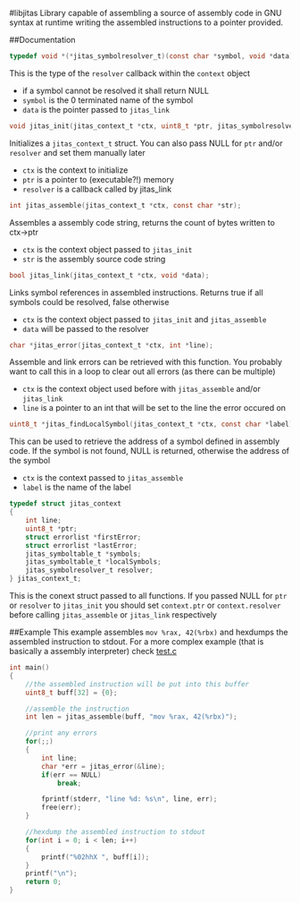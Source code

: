 #libjitas
Library capable of assembling a source of assembly code in GNU syntax at runtime
writing the assembled instructions to a pointer provided.

##Documentation
```C
typedef void *(*jitas_symbolresolver_t)(const char *symbol, void *data);
```
This is the type of the `resolver` callback within the `context` object
- if a symbol cannot be resolved it shall return NULL
- `symbol` is the 0 terminated name of the symbol
- `data` is the pointer passed to `jitas_link`

```C
void jitas_init(jitas_context_t *ctx, uint8_t *ptr, jitas_symbolresolver_t resolver);
```
Initializes a `jitas_context_t` struct. You can also pass NULL for `ptr` and/or
`resolver` and set them manually later
- `ctx` is the context to initialize
- `ptr` is a pointer to (executable?!) memory
- `resolver` is a callback called by jitas_link

```C
int jitas_assemble(jitas_context_t *ctx, const char *str);
```
Assembles a assembly code string, returns the count of bytes written to ctx->ptr
- `ctx` is the context object passed to `jitas_init`
- `str` is the assembly source code string

```C
bool jitas_link(jitas_context_t *ctx, void *data);
```
Links symbol references in assembled instructions.
Returns true if all symbols could be resolved, false otherwise
- `ctx` is the context object passed to `jitas_init` and `jitas_assemble`
- `data` will be passed to the resolver

```C
char *jitas_error(jitas_context_t *ctx, int *line);
```
Assemble and link errors can be retrieved with this function.
You probably want to call this in a loop to clear out all errors (as there can be multiple)
- `ctx` is the context object used before with `jitas_assemble` and/or `jitas_link`
- `line` is a pointer to an int that will be set to the line the error occured on

```C
uint8_t *jitas_findLocalSymbol(jitas_context_t *ctx, const char *label);
```
This can be used to retrieve the address of a symbol defined in assembly code.
If the symbol is not found, NULL is returned, otherwise the address of the symbol
- `ctx` is the context passed to `jitas_assemble`
- `label` is the name of the label



```C
typedef struct jitas_context
{
	int line;
	uint8_t *ptr;
	struct errorlist *firstError;
	struct errorlist *lastError;
	jitas_symboltable_t *symbols;
	jitas_symboltable_t *localSymbols;
	jitas_symbolresolver_t resolver;
} jitas_context_t;
```
This is the conext struct passed to all functions.
If you passed NULL for `ptr` or `resolver` to `jitas_init` you should set `context.ptr`
or `context.resolver` before calling `jitas_assemble` or `jitas_link` respectively

##Example
This example assembles `mov %rax, 42(%rbx)` and hexdumps the assembled instruction to stdout.
For a more complex example (that is basically a assembly interpreter) check [test.c](test.c)
```C
int main()
{
	//the assembled instruction will be put into this buffer
	uint8_t buff[32] = {0};

	//assemble the instruction
	int len = jitas_assemble(buff, "mov %rax, 42(%rbx)");

	//print any errors
	for(;;)
	{
		int line;
		char *err = jitas_error(&line);
		if(err == NULL)
			break;

		fprintf(stderr, "line %d: %s\n", line, err);
		free(err);
	}

	//hexdump the assembled instruction to stdout
	for(int i = 0; i < len; i++)
	{
		printf("%02hhX ", buff[i]);
	}
	printf("\n");
	return 0;
}
```

